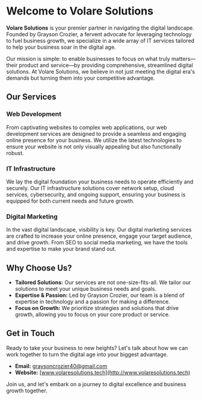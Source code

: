 # Welcome to Volare Solutions

**Volare Solutions** is your premier partner in navigating the digital landscape. Founded by Grayson Crozier, a fervent advocate for leveraging technology to fuel business growth, we specialize in a wide array of IT services tailored to help your business soar in the digital age. 

Our mission is simple: to enable businesses to focus on what truly matters—their product and service—by providing comprehensive, streamlined digital solutions. At Volare Solutions, we believe in not just meeting the digital era's demands but turning them into your competitive advantage.

## Our Services

### Web Development
From captivating websites to complex web applications, our web development services are designed to provide a seamless and engaging online presence for your business. We utilize the latest technologies to ensure your website is not only visually appealing but also functionally robust.

### IT Infrastructure
We lay the digital foundation your business needs to operate efficiently and securely. Our IT infrastructure solutions cover network setup, cloud services, cybersecurity, and ongoing support, ensuring your business is equipped for both current needs and future growth.

### Digital Marketing
In the vast digital landscape, visibility is key. Our digital marketing services are crafted to increase your online presence, engage your target audience, and drive growth. From SEO to social media marketing, we have the tools and expertise to make your brand stand out.

## Why Choose Us?
- **Tailored Solutions:** Our services are not one-size-fits-all. We tailor our solutions to meet your unique business needs and goals.
- **Expertise & Passion:** Led by Grayson Crozier, our team is a blend of expertise in technology and a passion for making a difference.
- **Focus on Growth:** We prioritize strategies and solutions that drive growth, allowing you to focus on your core product or service.

## Get in Touch
Ready to take your business to new heights? Let's talk about how we can work together to turn the digital age into your biggest advantage.

- **Email:** graysoncrozier40@gmail.com
- **Website:** [www.volaresolutions.tech](http://www.volaresolutions.tech)

Join us, and let's embark on a journey to digital excellence and business growth together.
